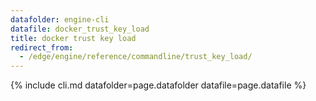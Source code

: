 ```yaml
---
datafolder: engine-cli
datafile: docker_trust_key_load
title: docker trust key load
redirect_from:
  - /edge/engine/reference/commandline/trust_key_load/
---
```

<!--
This page is automatically generated from Docker's source code. If you want to
suggest a change to the text that appears here, open a ticket or pull request
in the source repository on GitHub:

https://github.com/docker/cli
-->

{% include cli.md datafolder=page.datafolder datafile=page.datafile %}
